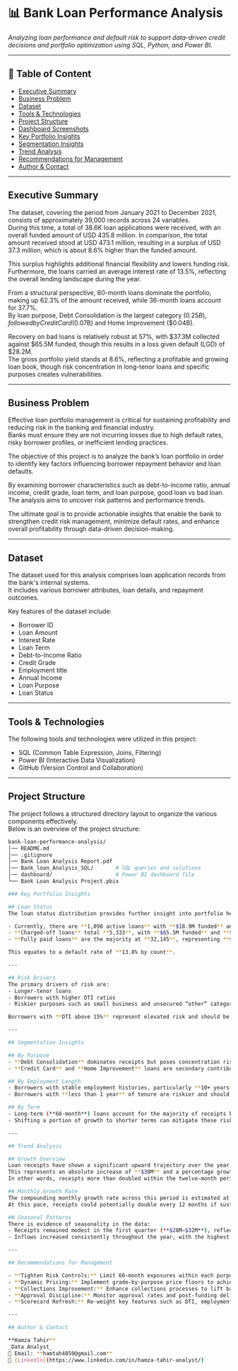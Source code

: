 # 📊 Bank Loan Performance Analysis

_Analyzing loan performance and default risk to support data-driven credit decisions and portfolio optimization using SQL, Python, and Power BI._

---

## 📌 Table of Content

- [Executive Summary](#executive-summary)
- [Business Problem](#business-problem)
- [Dataset](#dataset)
- [Tools & Technologies](#tools--technologies)
- [Project Structure](#project-structure)
- [Dashboard Screenshots](#dashboard-screenshots)
- [Key Portfolio Insights](#key-portfolio-insights)
- [Segmentation Insights](#segmentation-insights)
- [Trend Analysis](#trend-analysis)
- [Recommendations for Management](#recommendations-for-management)
- [Author & Contact](#author--contact)

---

## Executive Summary

The dataset, covering the period from January 2021 to December 2021, consists of approximately 39,000 records across 24 variables.  
During this time, a total of 38.6K loan applications were received, with an overall funded amount of USD 435.8 million. In comparison, the total amount received stood at USD 473.1 million, resulting in a surplus of USD 37.3 million, which is about 8.6% higher than the funded amount.  

This surplus highlights additional financial flexibility and lowers funding risk. Furthermore, the loans carried an average interest rate of 13.5%, reflecting the overall lending landscape during the year.  

From a structural perspective, 60-month loans dominate the portfolio, making up 62.3% of the amount received, while 36-month loans account for 37.7%.  
By loan purpose, Debt Consolidation is the largest category ($0.25B), followed by Credit Card ($0.07B) and Home Improvement ($0.04B).  

Recovery on bad loans is relatively robust at 57%, with $37.3M collected against $65.5M funded, though this results in a loss given default (LGD) of $28.2M.  
The gross portfolio yield stands at 8.6%, reflecting a profitable and growing loan book, though risk concentration in long-tenor loans and specific purposes creates vulnerabilities.  

---

## Business Problem

Effective loan portfolio management is critical for sustaining profitability and reducing risk in the banking and financial industry.  
Banks must ensure they are not incurring losses due to high default rates, risky borrower profiles, or inefficient lending practices.  

The objective of this project is to analyze the bank’s loan portfolio in order to identify key factors influencing borrower repayment behavior and loan defaults.  

By examining borrower characteristics such as debt-to-income ratio, annual income, credit grade, loan term, and loan purpose, good loan vs bad loan.  
The analysis aims to uncover risk patterns and performance trends.  

The ultimate goal is to provide actionable insights that enable the bank to strengthen credit risk management, minimize default rates, and enhance overall profitability through data-driven decision-making.  

---

## Dataset

The dataset used for this analysis comprises loan application records from the bank's internal systems.  
It includes various borrower attributes, loan details, and repayment outcomes.  

Key features of the dataset include:  
- Borrower ID  
- Loan Amount  
- Interest Rate  
- Loan Term  
- Debt-to-Income Ratio  
- Credit Grade  
- Employment title  
- Annual Income  
- Loan Purpose  
- Loan Status  

---

## Tools & Technologies

The following tools and technologies were utilized in this project:  
- SQL (Common Table Expression, Joins, Filtering)  
- Power BI (Interactive Data Visualization)  
- GitHub (Version Control and Collaboration)  

---

## Project Structure

The project follows a structured directory layout to organize the various components effectively.  
Below is an overview of the project structure:  

```bash
bank-loan-performance-analysis/
│── README.md
│── .gitignore
│── Bank Loan Analysis Report.pdf
│── Bank_loan_Analysis_SQL/       # SQL queries and solutions
│── dashboard/                    # Power BI dashboard file
└── Bank Loan Analysis Project.pbix

### Key Portfolio Insights

## Loan Status  
The loan status distribution provides further insight into portfolio health.  

- Currently, there are **1,098 active loans** with **$18.9M funded** and **$24.2M received**.  
- **Charged-off loans** total **5,333**, with **$65.5M funded** and **$37.3M received**.  
- **Fully paid loans** are the majority at **32,145**, representing **$351.4M funded** and **$411.6M received**.  

This equates to a default rate of **13.8% by count**.  

---

## Risk Drivers  
The primary drivers of risk are:  
- Longer-tenor loans  
- Borrowers with higher DTI ratios  
- Riskier purposes such as small business and unsecured “other” categories  

Borrowers with **DTI above 15%** represent elevated risk and should be managed with stricter eligibility or higher pricing.  

---

## Segmentation Insights  

## By Purpose  
- **Debt Consolidation** dominates receipts but poses concentration risk. If underwriting weakens, defaults could increase significantly.  
- **Credit Card** and **Home Improvement** loans are secondary contributors but also warrant close monitoring.  

## By Employment Length  
- Borrowers with stable employment histories, particularly **10+ years**, show stronger repayment performance, contributing **$126M in receipts**.  
- Borrowers with **less than 1 year** of tenure are riskier and should be subject to tighter underwriting.  

## By Term  
- Long-term (**60-month**) loans account for the majority of receipts but create greater duration and LGD risk compared to 36-month loans.  
- Shifting a portion of growth to shorter terms can mitigate these risks.  

---

## Trend Analysis  

## Growth Overview  
Loan receipts have shown a significant upward trajectory over the year, starting at **$28M in January** and rising to **$58M in December**.  
This represents an absolute increase of **$30M** and a percentage growth of approximately **107% year-on-year**.  
In other words, receipts more than doubled within the twelve-month period.  

## Monthly Growth Rate  
The compounding monthly growth rate across this period is estimated at **6.3%**.  
At this pace, receipts could potentially double every 12 months if sustained, underscoring the strong momentum within the portfolio.  

## Seasonal Patterns  
There is evidence of seasonality in the data:  
- Receipts remained modest in the first quarter (**$28M–$32M**), reflecting a slower lending cycle after the holiday season.  
- Inflows increased consistently throughout the year, with the highest volumes in the fourth quarter (**$49M–$58M**), aligning with higher borrowing and spending activity during the holiday and year-end period.  

---

## Recommendations for Management  

- **Tighten Risk Controls:** Limit 60-month exposures within each purpose and set stricter eligibility criteria for high-risk segments.  
- **Dynamic Pricing:** Implement grade-by-purpose price floors to achieve an 80–150 basis point uplift on riskier categories.  
- **Collections Improvement:** Enhance collections processes to lift bad-loan recovery rates from 57% to at least 62%, adding an estimated **$3.3M** in incremental receipts.  
- **Approval Discipline:** Monitor approval rates and post-funding delinquency by channel, pausing underperforming channels.  
- **Scorecard Refresh:** Re-weight key features such as DTI, employment length, purpose, and term to improve predictive accuracy by 3–5%.  

---

## Author & Contact  

**Hamza Tahir**  
_Data Analyst_  
📧 Email: **hamtah4850@gmail.com**  
🔗 [LinkedIn](https://www.linkedin.com/in/hamza-tahir-analyst/)  
